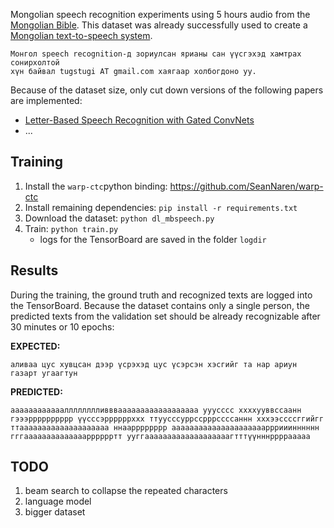 Mongolian speech recognition experiments using 5 hours audio from the [Mongolian Bible](https://www.bible.com/mn/versions/1590-2013-ariun-bibli-2013).
This dataset was already successfully used to create a [Mongolian text-to-speech system](https://github.com/tugstugi/pytorch-dc-tts).

```
Монгол speech recognition-д зориулсан ярианы сан үүсгэхэд хамтрах сонирхолтой
хүн байвал tugstugi AT gmail.com хаягаар холбогдоно уу.
```

Because of the dataset size, only cut down versions of the following papers are implemented:
* [Letter-Based Speech Recognition with Gated ConvNets](https://arxiv.org/abs/1712.09444)
* ...

## Training
1. Install the `warp-ctc`python binding: https://github.com/SeanNaren/warp-ctc
2. Install remaining dependencies: `pip install -r requirements.txt`
3. Download the dataset: `python dl_mbspeech.py`
4. Train: `python train.py`
   * logs for the TensorBoard are saved in the folder `logdir`
  
## Results 
During the training, the ground truth and recognized texts are logged into the TensorBoard.
Because the dataset contains only a single person, the predicted texts from the validation set
should be already recognizable after 30 minutes or 10 epochs:

**EXPECTED:**
```
аливаа цус хувцсан дээр үсрэхэд цус үсэрсэн хэсгийг та нар ариун газарт угаагтун
```
**PREDICTED:**
```
аааааааааааалллллллливвваааааааааааааааааа ууусссс ххххууввссаанн гэээрррррррррр үүсссэррррррххх ттуусссуррссрррссссаннн хххээссссггийгг ттаааааааааааааааааааа ннаарррррррр ааааааааааааааааааааарррииинннннн гггаааааааааааааарррррртт ууггааааааааааааааааааагтттүүнннррррааааа
```

## TODO
1. beam search to collapse the repeated characters
2. language model
3. bigger dataset
